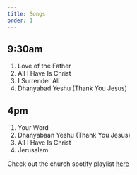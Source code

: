 ```yaml
---
title: Songs
order: 1
---
```


## 9:30am 
1. Love of the Father
2. All I Have Is Christ
3. I Surrender All
4. Dhanyabad Yeshu (Thank You Jesus)

## 4pm 
1. Your Word
2. Dhanyabaan Yeshu (Thank You Jesus)
3. All I Have Is Christ
4. Jerusalem

Check out the church spotify playlist [here](https://open.spotify.com/playlist/3gh0ZKXkJBDbNEnZqJJDXj?si=0908aa3f87544643)
